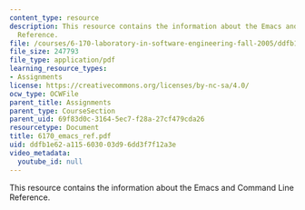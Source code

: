 ```yaml
---
content_type: resource
description: This resource contains the information about the Emacs and Command Line
  Reference.
file: /courses/6-170-laboratory-in-software-engineering-fall-2005/ddfb1e62a115603003d96dd3f7f12a3e_6170_emacs_ref.pdf
file_size: 247793
file_type: application/pdf
learning_resource_types:
- Assignments
license: https://creativecommons.org/licenses/by-nc-sa/4.0/
ocw_type: OCWFile
parent_title: Assignments
parent_type: CourseSection
parent_uid: 69f83d0c-3164-5ec7-f28a-27cf479cda26
resourcetype: Document
title: 6170_emacs_ref.pdf
uid: ddfb1e62-a115-6030-03d9-6dd3f7f12a3e
video_metadata:
  youtube_id: null
---
```

This resource contains the information about the Emacs and Command Line Reference.